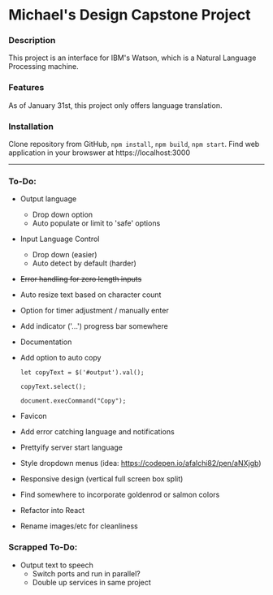 # Michael's Design Capstone Project

### Description

This project is an interface for IBM's Watson, which is a Natural Language Processing machine.


### Features

As of January 31st, this project only offers language translation.


### Installation

Clone repository from GitHub, `npm install`, `npm build`, `npm start`. Find web application in your browswer at https://localhost:3000




----


### To-Do:

- Output language
  - Drop down option
  - Auto populate or limit to 'safe' options
- Input Language Control
  - Drop down (easier)
  - Auto detect by default (harder)
- ~~Error handling for zero length inputs~~
- Auto resize text based on character count
- Option for timer adjustment / manually enter
- Add indicator ('...') progress bar somewhere
- Documentation
- Add option to auto copy

    `let copyText = $('#output').val();`

    `copyText.select();`

    `document.execCommand("Copy");`


- Favicon
- Add error catching language and notifications
- Prettyify server start language
- Style dropdown menus (idea: https://codepen.io/afalchi82/pen/aNXjgb)
- Responsive design (vertical full screen box split)
- Find somewhere to incorporate goldenrod or salmon colors
- Refactor into React
- Rename images/etc for cleanliness

### Scrapped To-Do:

- Output text to speech
  - Switch ports and run in parallel?
  - Double up services in same project
